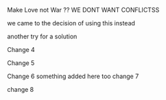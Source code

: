Make Love not War ??
WE DONT WANT CONFLICTSS

we came to the decision of using this instead

another try for a solution

Change 4

Change 5

Change 6
something added here too 
change 7

change 8
